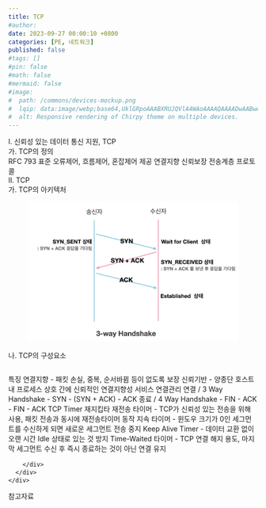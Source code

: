 ```yaml
---
title: TCP
#author: 
date: 2023-09-27 00:00:10 +0800
categories: [PE, 네트워크]
published: false
#tags: []
#pin: false
#math: false
#mermaid: false
#image:
#  path: /commons/devices-mockup.png
#  lqip: data:image/webp;base64,UklGRpoAAABXRUJQVlA4WAoAAAAQAAAADwAABwAAQUxQSDIAAAARL0AmbZurmr57yyIiqE8oiG0bejIYEQTgqiDA9vqnsUSI6H+oAERp2HZ65qP/VIAWAFZQOCBCAAAA8AEAnQEqEAAIAAVAfCWkAALp8sF8rgRgAP7o9FDvMCkMde9PK7euH5M1m6VWoDXf2FkP3BqV0ZYbO6NA/VFIAAAA
#  alt: Responsive rendering of Chirpy theme on multiple devices.
---
```


<div class="post-wrap">
  <div class="para">
    <div class="para-title">
      I. 신뢰성 있는 데이터 통신 지원, TCP
    </div>
    <div class="para-cntnt">
      <div class="para">
        <div class="para-title">
          가. TCP의 정의
        </div>
        <div class="para-cntnt">
            RFC 793 표준 오류제어, 흐름제어, 혼잡제어 제공 연결지향 신뢰보장 전송계층 프로토콜
        </div>
      </div>
    </div>
  </div>
  
  <div class="para">
    <div class="para-title">
      II. TCP
    </div>
    <div class="para-cntnt">
      <div class="para">
        <div class="para-title">
          가. TCP의 아키텍처
        </div>
        <div class="para-cntnt">
          <figure class="post-figure">
            <img src="/assets/img/posts/TCP.png" alt="TCP">
<!--            <figcaption>Source: Unveiling the Metaverse: Exploring Emerging Trends, Multifaceted Perspectives, and Future Challenges</figcaption>-->
          </figure>
        </div>
      </div>
      <div class="para">
        <div class="para-title">
          나. TCP의 구성요소
        </div>
        <div class="para-cntnt">
          <table class="post-table">
          </table>
          특징
  연결지향 - 패킷 손실, 중복, 순서바뀜 등이 없도록 보장
  신뢰기반 - 양종단 호스트 내 프로세스 상호 간에 신뢰적인 연결지향성 서비스
연결관리
  연결 / 3 Way Handshake - SYN - (SYN + ACK) - ACK
  종료 / 4 Way Handshake - FIN - ACK - FIN - ACK
TCP Timer 재지킵타
  재전송 타이머 - TCP가 신뢰성 있는 전송을 위해 사용, 패킷 전송과 동시에 재전송타이머 동작
  지속 타이머 - 윈도우 크기가 0인 세그먼트를 수신하게 되면 새로운 세그먼트 전송 중지
  Keep Alive Timer - 데이터 교환 없이 오랜 시간 Idle 상태로 있는 것 방지
  Time-Waited 타이머 - TCP 연결 해지 용도, 마지막 세그먼트 수신 후 즉시 종료하는 것이 아닌 연결 유지

        </div>
      </div>
    </div>
  </div>

  <div class="refr-wrap">
    <div class="refr-title">
        참고자료
    </div>
    <ol class="refr-list">
    <!--    <li>(나현식, 최대선) <a target="_blank" href="https://scienceon.kisti.re.kr/commons/util/originalView.do?cn=JAKO202225948430499&oCn=JAKO202225948430499&dbt=JAKO&journal=NJOU00291864">메타버스 보안 위협 요소 및 대응 방안 검토</a></li>-->
    <!--    <li>(M. Uddin, S. Manickam, H. Ullah, M. Obaidat and A. Dandoush) <a target="_blank" href="https://ieeexplore.ieee.org/abstract/document/10138386">Unveiling the Metaverse: Exploring Emerging Trends, Multifaceted Perspectives, and Future Challenges</a></li>-->
    </ol>
  </div>
</div>
